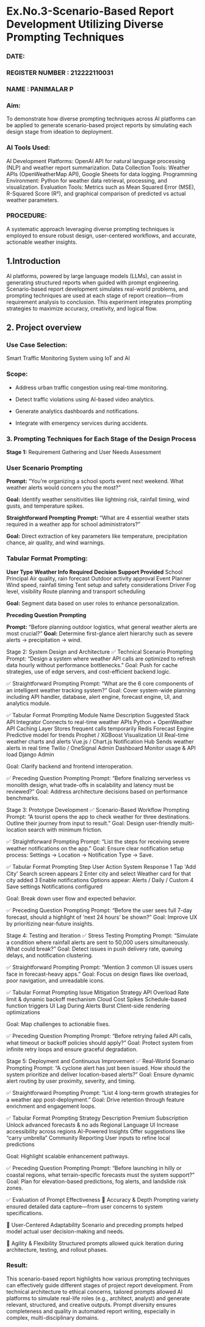 # Ex.No.3-Scenario-Based Report Development Utilizing Diverse Prompting Techniques

### DATE:                                                                            
### REGISTER NUMBER : 212222110031
### NAME : PANIMALAR P
### Aim:
   To demonstrate how diverse prompting techniques across AI platforms can be applied to generate scenario-based project reports by simulating each design stage from ideation to deployment.
   
### AI Tools Used:   
AI Development Platforms: OpenAI API for natural language processing (NLP) and
weather report summarization. 
Data Collection Tools: Weather APIs (OpenWeatherMap API), Google Sheets for
data logging. 
Programming Environment: Python for weather data retrieval, processing, and
visualization. 
Evaluation Tools: Metrics such as Mean Squared Error (MSE), R-Squared Score (R²), and graphical comparison of predicted vs actual weather parameters.

### PROCEDURE:
A systematic approach leveraging diverse prompting techniques is employed to ensure
robust design, user-centered workflows, and accurate, actionable weather insights.

## 1.Introduction
AI platforms, powered by large language models (LLMs), can assist in generating structured reports when guided with prompt engineering. Scenario-based report development simulates real-world problems, and prompting techniques are used at each stage of report creation—from requirement analysis to conclusion. This experiment integrates prompting strategies to maximize accuracy, creativity, and logical flow.

## 2. Project overview

### Use Case Selection:
   Smart Traffic Monitoring System using IoT and AI

### Scope:
   - Address urban traffic congestion using real-time monitoring.

   - Detect traffic violations using AI-based video analytics.

   - Generate analytics dashboards and notifications.

   - Integrate with emergency services during accidents.

### 3. Prompting Techniques for Each Stage of the Design Process  
**Stage 1:** Requirement Gathering and User Needs Assessment
### User Scenario Prompting
**Prompt:** “You’re organizing a school sports event next weekend. What weather alerts would concern you the most?”

**Goal:** Identify weather sensitivities like lightning risk, rainfall timing, wind gusts, and temperature spikes.

**Straightforward Prompting**
**Prompt:** “What are 4 essential weather stats required in a weather app for school administrators?”

**Goal:** Direct extraction of key parameters like temperature, precipitation chance, air quality, and wind warnings.

### Tabular Format Prompting:
**User Type**         **Weather Info Required**	      **Decision Support Provided**
School Principal	   Air quality, rain        forecast	Outdoor activity approval
Event Planner      	Wind speed, rainfall     timing	Tent setup and safety considerations
Driver             	Fog level, visibility	   Route planning and transport scheduling

**Goal:** Segment data based on user roles to enhance personalization.

**Preceding Question Prompting**

**Prompt:** “Before planning outdoor logistics, what general weather alerts are most crucial?”
**Goal:** Determine first-glance alert hierarchy such as severe alerts → precipitation → wind.

Stage 2: System Design and Architecture
✅ Technical Scenario Prompting
Prompt: “Design a system where weather API calls are optimized to refresh data hourly without performance bottlenecks.”
Goal: Push for cache strategies, use of edge servers, and cost-efficient backend logic.

✅ Straightforward Prompting
Prompt: “What are the 6 core components of an intelligent weather tracking system?”
Goal: Cover system-wide planning including API handler, database, alert engine, forecast engine, UI, and analytics module.

✅ Tabular Format Prompting
Module Name	Description	Suggested Stack
API Integrator	Connects to real-time weather APIs	Python + OpenWeather API
Caching Layer	Stores frequent calls temporarily	Redis
Forecast Engine	Predictive model for trends	Prophet / XGBoost
Visualization UI	Real-time weather charts and alerts	Vue.js / Chart.js
Notification Hub	Sends weather alerts in real time	Twilio / OneSignal
Admin Dashboard	Monitor usage & API load	Django Admin

Goal: Clarify backend and frontend interoperation.

✅ Preceding Question Prompting
Prompt: “Before finalizing serverless vs monolith design, what trade-offs in scalability and latency must be reviewed?”
Goal: Address architecture decisions based on performance benchmarks.

Stage 3: Prototype Development
✅ Scenario-Based Workflow Prompting
Prompt: “A tourist opens the app to check weather for three destinations. Outline their journey from input to result.”
Goal: Design user-friendly multi-location search with minimum friction.

✅ Straightforward Prompting
Prompt: “List the steps for receiving severe weather notifications on the app.”
Goal: Ensure clear notification setup process: Settings → Location → Notification Type → Save.

✅ Tabular Format Prompting
Step	User Action	System Response
1	Tap 'Add City'	Search screen appears
2	Enter city and select	Weather card for that city added
3	Enable notifications	Options appear: Alerts / Daily / Custom
4	Save settings	Notifications configured

Goal: Break down user flow and expected behavior.

✅ Preceding Question Prompting
Prompt: “Before the user sees full 7-day forecast, should a highlight of ‘next 24 hours’ be shown?”
Goal: Improve UX by prioritizing near-future insights.

Stage 4: Testing and Iteration
✅ Stress Testing Prompting
Prompt: “Simulate a condition where rainfall alerts are sent to 50,000 users simultaneously. What could break?”
Goal: Detect issues in push delivery rate, queuing delays, and notification clustering.

✅ Straightforward Prompting
Prompt: “Mention 3 common UI issues users face in forecast-heavy apps.”
Goal: Focus on design flaws like overload, poor navigation, and unreadable icons.

✅ Tabular Format Prompting
Issue	Mitigation Strategy
API Overload	Rate limit & dynamic backoff mechanism
Cloud Cost Spikes	Schedule-based function triggers
UI Lag During Alerts Burst	Client-side rendering optimizations

Goal: Map challenges to actionable fixes.

✅ Preceding Question Prompting
Prompt: “Before retrying failed API calls, what timeout or backoff policies should apply?”
Goal: Protect system from infinite retry loops and ensure graceful degradation.

Stage 5: Deployment and Continuous Improvement
✅ Real-World Scenario Prompting
Prompt: “A cyclone alert has just been issued. How should the system prioritize and deliver location-based alerts?”
Goal: Ensure dynamic alert routing by user proximity, severity, and timing.

✅ Straightforward Prompting
Prompt: “List 4 long-term growth strategies for a weather app post-deployment.”
Goal: Drive retention through feature enrichment and engagement loops.

✅ Tabular Format Prompting
Strategy	Description
Premium Subscription	Unlock advanced forecasts & no ads
Regional Language UI	Increase accessibility across regions
AI-Powered Insights	Offer suggestions like “carry umbrella”
Community Reporting	User inputs to refine local predictions

Goal: Highlight scalable enhancement pathways.

✅ Preceding Question Prompting
Prompt: “Before launching in hilly or coastal regions, what terrain-specific forecasts must the system support?”
Goal: Plan for elevation-based predictions, fog alerts, and landslide risk zones.

✅ Evaluation of Prompt Effectiveness
📌 Accuracy & Depth
Prompting variety ensured detailed data capture—from user concerns to system specifications.

📌 User-Centered Adaptability
Scenario and preceding prompts helped model actual user decision-making and needs.

📌 Agility & Flexibility
Structured prompts allowed quick iteration during architecture, testing, and rollout phases.


### Result: 
This scenario-based report highlights how various prompting techniques can effectively guide different stages of project report development. From technical architecture to ethical concerns, tailored prompts allowed AI platforms to simulate real-life roles (e.g., architect, analyst) and generate relevant, structured, and creative outputs. Prompt diversity ensures completeness and quality in automated report writing, especially in complex, multi-disciplinary domains.





